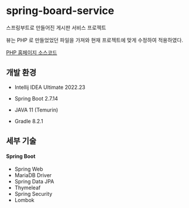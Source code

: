 # spring-board-service

스프링부트로 만들어진 게시판 서비스 프로젝트

뷰는 PHP 로 만들었었던 파일을 가져와 현재 프로젝트에 맞게 수정하여 적용하였다.

[PHP 홈페이지 소스코드](https://github.com/pjh5365/ServerManagementPage)

## 개발 환경

- Intellij IDEA Ultimate 2022.23
- Spring Boot 2.7.14

- JAVA 11 (Temurin)
- Gradle 8.2.1

## 세부 기술

#### Spring Boot

- Spring Web
- MariaDB Driver
- Spring Data JPA
- Thymeleaf
- Spring Security
- Lombok
